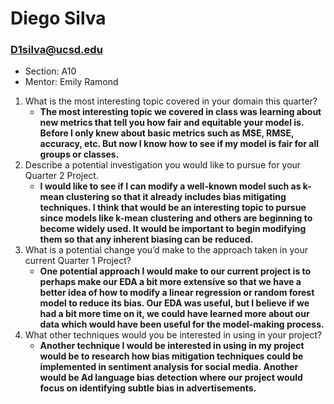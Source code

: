 # Diego Silva
### D1silva@ucsd.edu
* Section: A10
* Mentor: Emily Ramond

1. What is the most interesting topic covered in your domain this quarter?
   - **The most interesting topic we covered in class was learning about new metrics that tell you how fair and equitable your model is. Before I only knew about basic metrics such as MSE, RMSE, accuracy, etc. But now I know how to see if my model is fair for all groups or classes.**
2. Describe a potential investigation you would like to pursue for your Quarter 2 Project.
   - **I would like to see if I can modify a well-known model such as k-mean clustering so that it already includes bias mitigating techniques. I think that would be an interesting topic to pursue since models like k-mean clustering and others are beginning to become widely used. It would be important to begin modifying them so that any inherent biasing can be reduced.**
3. What is a potential change you’d make to the approach taken in your current Quarter 1 Project?
   - **One potential approach I would make to our current project is to perhaps make our EDA a bit more extensive so that we have a better idea of how to modify a linear regression or random forest model to reduce its bias. Our EDA was useful, but I believe if we had a bit more time on it, we could have learned more about our data which would have been useful for the model-making process.**
4. What other techniques would you be interested in using in your project?
   - **Another technique I would be interested in using in my project would be to research how bias mitigation techniques could be implemented in sentiment analysis for social media. Another would be Ad language bias detection where our project would focus on identifying subtle bias in advertisements.**
